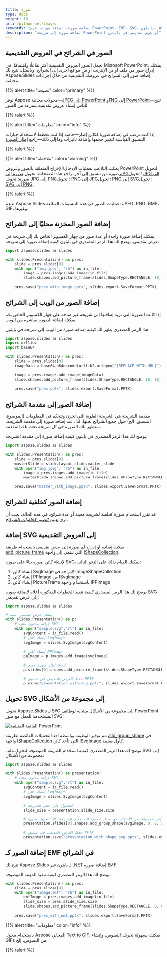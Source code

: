 ```yaml
---
title: صورة
type: docs
weight: 10
url: /python-net/image/
keywords: "إضافة صورة، إضافة صورة، عرض PowerPoint، EMF، SVG، بايثون، Aspose.Slides لـ بايثون عبر .NET"
description: "إضافة صورة إلى شريحة PowerPoint أو عرض تقديمي في بايثون"
---
```


## **الصور في الشرائح في العروض التقديمية**

تجعل الصور العروض التقديمية أكثر تفاعلًا واهتمامًا. في Microsoft PowerPoint، يمكنك إدراج صور من ملف أو من الإنترنت أو من مواقع أخرى إلى الشرائح. وبالمثل، تتيح لك Aspose.Slides إضافة صور إلى الشرائح في عروضك التقديمية من خلال إجراءات مختلفة.

{{% alert title="نصيحة" color="primary" %}} 

توفر Aspose محولات مجانية—[JPEG إلى PowerPoint](https://products.aspose.app/slides/import/jpg-to-ppt) و[PNG إلى PowerPoint](https://products.aspose.app/slides/import/png-to-ppt)—تتيح للناس إنشاء عروض تقديمية بسرعة من الصور.

{{% /alert %}} 

{{% alert title="معلومات" color="info" %}}

إذا كنت ترغب في إضافة صورة ككائن إطار—خاصة إذا كنت تخطط لاستخدام خيارات التنسيق القياسية لتغيير حجمها وإضافة تأثيرات وما إلى ذلك—راجع [إطار الصورة](https://docs.aspose.com/slides/python-net/picture-frame/).

{{% /alert %}} 

{{% alert title="ملاحظة" color="warning" %}}

يمكنك التلاعب بعمليات الإدخال/الإخراج المتعلقة بالصور وعروض PowerPoint لتحويل صورة من تنسيق إلى آخر. راجع هذه الصفحات: تحويل [صورة إلى JPG](https://products.aspose.com/slides/python-net/conversion/image-to-jpg/)؛ تحويل [JPG إلى صورة](https://products.aspose.com/slides/python-net/conversion/jpg-to-image/)؛ تحويل [JPG إلى PNG](https://products.aspose.com/slides/python-net/conversion/jpg-to-png/)؛ تحويل [PNG إلى JPG](https://products.aspose.com/slides/python-net/conversion/png-to-jpg/)؛ تحويل [PNG إلى SVG](https://products.aspose.com/slides/python-net/conversion/png-to-svg/)؛ تحويل [SVG إلى PNG](https://products.aspose.com/slides/python-net/conversion/svg-to-png/).

{{% /alert %}}

تدعم Aspose.Slides عمليات الصور في هذه التنسيقات الشائعة: JPEG، PNG، BMP، GIF، وغيرها.

## **إضافة الصور المخزنة محليًا إلى الشرائح**

يمكنك إضافة صورة واحدة أو عدة صور من جهاز الكمبيوتر الخاص بك إلى شريحة في عرض تقديمي. يوضح لك هذا الرمز المصدري في بايثون كيفية إضافة صورة إلى شريحة:

```py
import aspose.slides as slides

with slides.Presentation() as pres:
    slide = pres.slides[0]
    with open("img.jpeg", "rb") as in_file:
        image = pres.images.add_image(in_file)
        slide.shapes.add_picture_frame(slides.ShapeType.RECTANGLE, 10, 10, 100, 100, image)
    
    pres.save("pres_with_image.pptx", slides.export.SaveFormat.PPTX)
```

## **إضافة الصور من الويب إلى الشرائح**

إذا كانت الصورة التي تريد إضافتها إلى شريحة غير متاحة على جهاز الكمبيوتر الخاص بك، يمكنك إضافة الصورة مباشرة من الويب.

هذا الرمز المصدري يظهر لك كيفية إضافة صورة من الويب إلى شريحة في بايثون:

```py
import aspose.slides as slides
import urllib2
import base64

with slides.Presentation() as pres:
    slide = pres.slides[0]
    imageData = base64.b64encode(urllib2.urlopen("[REPLACE WITH URL]").read())

    image = pres.images.add_image(imageData)
    slide.shapes.add_picture_frame(slides.ShapeType.RECTANGLE, 10, 10, 100, 100, image)
    
    pres.save("pres.pptx", slides.export.SaveFormat.PPTX)
```

## **إضافة الصور إلى مقدمة الشرائح**

مقدمة الشريحة هي الشريحة العلوية التي تخزن وتتحكم في المعلومات (الموضوع، التنسيق، الخ) حول جميع الشرائح تحتها. لذا، عند إضافة صورة إلى مقدمة الشريحة، ستظهر تلك الصورة في كل شريحة تحت تلك المقدمة.

يوضح لك هذا الرمز المصدري في بايثون كيفية إضافة صورة إلى مقدمة الشريحة:

```py
import aspose.slides as slides

with slides.Presentation() as pres:
    slide = pres.slides[0]
    masterSlide = slide.layout_slide.master_slide
    with open("img.jpeg", "rb") as in_file:
        image = pres.images.add_image(in_file)
        masterSlide.shapes.add_picture_frame(slides.ShapeType.RECTANGLE, 10, 10, 100, 100, image)
        
    pres.save("master_with_image.pptx", slides.export.SaveFormat.PPTX)
```

## **إضافة الصور كخلفية للشرائح**

قد تقرر استخدام صورة كخلفية لشريحة معينة أو عدة شرائح. في هذه الحالة، يجب أن ترى *[تعيين الصور كخلفيات للشرائح](https://docs.aspose.com/slides/python-net/presentation-background/#setting-images-as-background-for-slides)*.

## **إضافة SVG إلى العروض التقديمية**
يمكنك إضافة أو إدراج أي صورة إلى عرض تقديمي باستخدام طريقة [add_picture_frame](https://reference.aspose.com/slides/python-net/aspose.slides/ishapecollection/) التي تنتمي إلى واجهة [IShapeCollection](https://reference.aspose.com/slides/python-net/aspose.slides/ishapecollection/).

لإنشاء كائن صورة بناءً على صورة SVG، يمكنك القيام بذلك على النحو التالي:

1. إنشاء كائن SvgImage لإدراجه في ImageShapeCollection
2. إنشاء كائن PPImage من ISvgImage
3. إنشاء كائن PictureFrame باستخدام واجهة IPPImage

يوضح لك هذا الرمز المصدري كيفية تنفيذ الخطوات المذكورة أعلاه لإضافة صورة SVG إلى عرض تقديمي:
```py 
import aspose.slides as slides

# إنشاء عرض تقديمي جديد
with slides.Presentation() as p:
    # قراءة محتوى ملف SVG
    with open("sample.svg","rt") as in_file:
        svgContent = in_file.read()
        # إنشاء كائن SvgImage
        svgImage = slides.SvgImage(svgContent)

        # إنشاء كائن PPImage
        ppImage = p.images.add_image(svgImage)

        # إنشاء إطار صورة جديد
        p.slides[0].shapes.add_picture_frame(slides.ShapeType.RECTANGLE, 200, 100, ppImage.width, ppImage.height, ppImage)

        # حفظ العرض التقديمي في تنسيق PPTX
        p.save("presentation_with-svg.pptx", slides.export.SaveFormat.PPTX)
```

## **تحويل SVG إلى مجموعة من الأشكال**
تحويل Aspose.Slides لـ SVG إلى مجموعة من الأشكال مشابه لوظائف PowerPoint المستخدمة للعمل مع صور SVG:


![القائمة المنبثقة PowerPoint](img_01_01.png)

تتم توفير الوظيفة بواسطة أحد التحميلات الفائضة لطريقة [add_group_shape](https://reference.aspose.com/slides/python-net/aspose.slides/ishapecollection/addgroupshape/) في واجهة [IShapeCollection](https://reference.aspose.com/slides/python-net/aspose.slides/ishapecollection/) التي تأخذ كائن [ISvgImage](https://reference.aspose.com/slides/python-net/aspose.slides/isvgimage/) كأول معلمة.

يوضح لك هذا الرمز المصدري كيفية استخدام الطريقة الموصوفة لتحويل ملف SVG إلى مجموعة من الأشكال:

```py 
import aspose.slides as slides

with slides.Presentation() as presentation:
    # قراءة محتوى ملف SVG
    with open("sample.svg","rt") as in_file:
        svgContent = in_file.read()
        # إنشاء كائن SvgImage
        svgImage = slides.SvgImage(svgContent)

        # الحصول على حجم الشريحة
        slide_size = presentation.slide_size.size

        # تحويل صورة SVG إلى مجموعة من الأشكال مع تعديل حجمها إلى حجم الشريحة
        presentation.slides[0].shapes.add_group_shape(svgImage, 0, 0, slide_size.width, slide_size.height)

        # حفظ العرض التقديمي في تنسيق PPTX
        presentation.save("presentation_with_shape_svg.pptx", slides.export.SaveFormat.PPTX)
```

## **إضافة الصور كـ EMF في الشرائح**
تتيح لك Aspose.Slides لـ بايثون عبر .NET إضافة صورة EMF.

يوضح لك هذا الرمز المصدري كيفية تنفيذ المهمة الموصوفة:

```py 
with slides.Presentation() as pres:
    slide = pres.slides[0]
    with open("image.emf", "rb") as in_file:
        emfImage = pres.images.add_image(in_file)
        slide_size = pres.slide_size.size
        slide.shapes.add_picture_frame(slides.ShapeType.RECTANGLE, 0, 0, slide_size.width, slide_size.height, emfImage)
    
    pres.save("pres_with_emf.pptx", slides.export.SaveFormat.PPTX)
```

{{% alert title="معلومات" color="info" %}}

باستخدام محول Aspose المجاني [Text to GIF](https://products.aspose.app/slides/text-to-gif)، يمكنك بسهولة تحريك النصوص، وإنشاء GIFs من النصوص، إلخ.

{{% /alert %}}